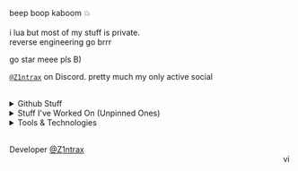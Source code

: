 beep boop kaboom 💥  
<br>
i lua but most of my stuff is private.  
reverse engineering go brrr

go star meee pls B)

[`@Z1ntrax`](https://discordapp.com/users/1319280095474745384) on Discord. pretty much my only active social  
<br>

<details>
<summary>Github Stuff</summary>

![](https://github-profile-trophy.vercel.app/?username=Z1ntrax&theme=onedark)
![](https://github-readme-stats.vercel.app/api/top-langs?username=Z1ntrax&show_icons=true&locale=en&layout=compact)
<br>
![](https://github-readme-stats.vercel.app/api?username=Z1ntrax&show_icons=true&locale=en)
</details>

<details>
<summary>Stuff I've Worked On (Unpinned Ones)</summary>

- [Private Project](https://github.com/PRZELAB/) - A project to deobfuscate Lua scripts  

</details>

<details>
<summary>Tools & Technologies</summary>

Here are some of the tools and technologies I work with:

![Lua](https://img.shields.io/badge/-Lua-ffffff?style=flat-square&logo=lua&logoColor=2C2D72)
![JavaScript](https://img.shields.io/badge/-JavaScript-F7DF1E?style=flat-square&logo=javascript&logoColor=000000)
![HTML](https://img.shields.io/badge/-HTML-E34F26?style=flat-square&logo=html5&logoColor=ffffff)
<!-- add more badges here -->

</details>

<br>

Developer [@Z1ntrax](https://github.com/Z1ntrax) <br><img height=16 align="right" src="https://komarev.com/ghpvc/?username=Z1ntrax" alt="views"/>
